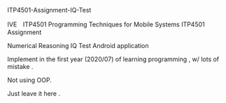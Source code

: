 ITP4501-Assignment-IQ-Test

IVE　ITP4501 Programming Techniques for Mobile Systems
ITP4501 Assignment

Numerical Reasoning IQ Test Android application

Implement in the first year (2020/07) of learning programming , w/ lots of mistake .

Not using OOP.

Just leave it here .

